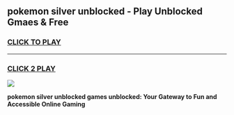 
## pokemon silver unblocked - Play Unblocked Gmaes & Free
<h3>
<a href="https://news.freeplayer.one?title=pokemon_silver_unblocked&ref=16F">CLICK TO PLAY</a></h3>
<hr>

<h3>
<a href="https://news.freeplayer.one?title=pokemon_silver_unblocked&ref=16F">CLICK 2 PLAY</a>
  
</h3>

<a href="https://news.freeplayer.one?title=pokemon_silver_unblocked&ref=16F/"><img src="https://clearcache.store/games.png"></a>


**pokemon silver unblocked games unblocked: Your Gateway to Fun and Accessible Online Gaming**
